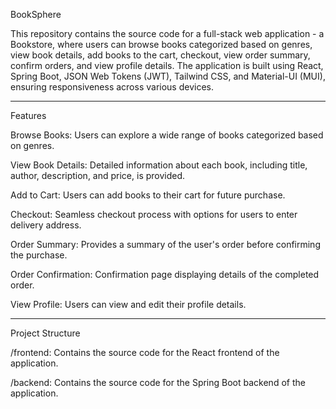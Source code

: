 BookSphere

This repository contains the source code for a full-stack web application - a Bookstore, where users can browse books categorized based on genres, view book details, add books to the cart, checkout, view order summary, confirm orders, and view profile details. The application is built using React, Spring Boot, JSON Web Tokens (JWT), Tailwind CSS, and Material-UI (MUI), ensuring responsiveness across various devices.


---------------------------------------


Features

Browse Books: Users can explore a wide range of books categorized based on genres.

View Book Details: Detailed information about each book, including title, author, description, and price, is provided.

Add to Cart: Users can add books to their cart for future purchase.

Checkout: Seamless checkout process with options for users to enter delivery address.

Order Summary: Provides a summary of the user's order before confirming the purchase.

Order Confirmation: Confirmation page displaying details of the completed order.

View Profile: Users can view and edit their profile details.





-------------------------



Project Structure


/frontend: Contains the source code for the React frontend of the application.


/backend: Contains the source code for the Spring Boot backend of the application.


